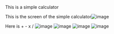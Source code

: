 This is a simple calculator


This is the screen of the simple calculator![image](https://github.com/user-attachments/assets/d4975d39-70fe-4a6a-b6a2-cbde3dd6e482)

Here is + - x / ![image](https://github.com/user-attachments/assets/02c2275a-5453-4b3b-b81f-daa73db46fa1)
                ![image](https://github.com/user-attachments/assets/783ad311-69d5-427e-9da7-ea1fa4791796)
                ![image](https://github.com/user-attachments/assets/5686929a-5171-4430-9ba8-0fa398c8fe1f)
                ![image](https://github.com/user-attachments/assets/e33b051c-75f8-4c0c-93bf-4d56f527bb00)


